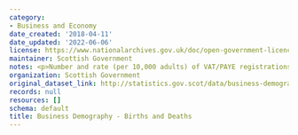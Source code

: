 ```yaml
---
category:
- Business and Economy
date_created: '2018-04-11'
date_updated: '2022-06-06'
license: https://www.nationalarchives.gov.uk/doc/open-government-licence/version/3/
maintainer: Scottish Government
notes: <p>Number and rate (per 10,000 adults) of VAT/PAYE registrations and de-registrations.</p>
organization: Scottish Government
original_dataset_link: http://statistics.gov.scot/data/business-demography---births-and-deaths
records: null
resources: []
schema: default
title: Business Demography - Births and Deaths
---
```

